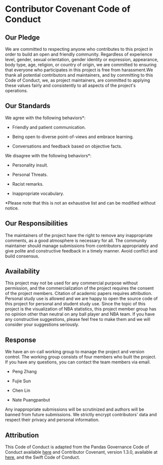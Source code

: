 # Contributor Covenant Code of Conduct

## Our Pledge

We are committed to respecting anyone who contributes to this project in order to build an open and friendly community. Regardless of experience level, gender, sexual orientation, gender identity or expression, appearance, body type, age, religion, or country of origin, we are committed to ensuring that everyone who participates in this project is free from harassment.We thank all potential contributors and maintainers, and by committing to this Code of Conduct, we, as project maintainers, are committed to applying these values fairly and consistently to all aspects of the project's operations.

## Our Standards

We agree with the following behaviors*:

- Friendly and patient communication.

- Being open to diverse point-of-views and embrace learning.

- Conversations and feedback based on objective facts.

We disagree with the following behaviors*:

- Personality insult.

- Personal Threats.

- Racist remarks.

- Inappropriate vocabulary.

*Please note that this is not an exhaustive list and can be modified without notice. 

## Our Responsibilities

The maintainers of the project have the right to remove any inappropriate comments, as a good atmosphere is necessary for all. The community maintainer should manage submissions from contributors appropriately and give polite and constructive feedback in a timely manner. Avoid conflict and build consensus.

## Availability

This project may not be used for any commercial purpose without permission, and the commercialization of the project requires the consent of the project members. Citation of academic papers requires attribution. Personal study use is allowed and we are happy to open the source code of this project for personal and student study use.
Since the topic of this project is the visualization of NBA statistics, this project member group has no opinion other than neutral on any ball player and NBA team. If you have any constructive suggestions, please feel free to make them and we will consider your suggestions seriously.

## Response

We have an on-call working group to manage the project and version control. The working group consists of four members who built the project. If you have any questions, you can contact the team members via email.

-   Peng Zhang

-   Fujie Sun

-   Chen Lin

-   Nate Puangpanbut

Any inappropriate submissions will be scrutinized and authors will be banned from future submissions. We strictly encrypt contributors' data and respect their privacy and personal information.

## Attribution

This Code of Conduct is adapted from the Pandas Governance Code of Conduct available [here](https://github.com/pandas-dev/pandas-governance/blob/master/code-of-conduct.md) and Contributor Covenant, version 1.3.0, available at [here](http://contributor-covenant.org/version/1/3/0/), and the Swift Code of Conduct.
